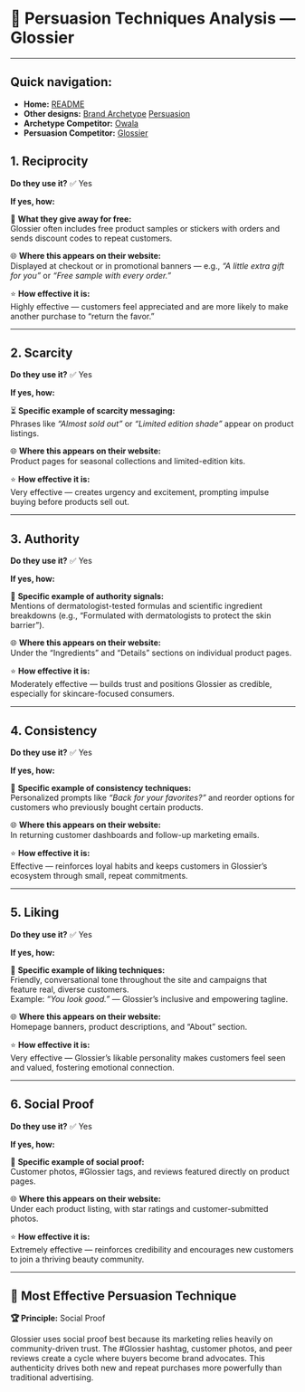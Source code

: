 # 💄 Persuasion Techniques Analysis — Glossier

---

## Quick navigation:
- **Home:** [README](README.md)
- **Other designs:** [Brand Archetype](archetype.md)    [Persuasion](cialdini.md)
- **Archetype Competitor:** [Owala](owala.md)
- **Persuasion Competitor:** [Glossier](cialdini_competitor.md)

## 1. Reciprocity
**Do they use it?** ✅ Yes  

**If yes, how:**

💝 **What they give away for free:**  
Glossier often includes free product samples or stickers with orders and sends discount codes to repeat customers.  

🌐 **Where this appears on their website:**  
Displayed at checkout or in promotional banners — e.g., *“A little extra gift for you”* or *“Free sample with every order.”*  

⭐ **How effective it is:**  
Highly effective — customers feel appreciated and are more likely to make another purchase to “return the favor.”  

---

## 2. Scarcity
**Do they use it?** ✅ Yes  

**If yes, how:**

⏳ **Specific example of scarcity messaging:**  
Phrases like *“Almost sold out”* or *“Limited edition shade”* appear on product listings.  

🌐 **Where this appears on their website:**  
Product pages for seasonal collections and limited-edition kits.  

⭐ **How effective it is:**  
Very effective — creates urgency and excitement, prompting impulse buying before products sell out.  

---

## 3. Authority
**Do they use it?** ✅ Yes  

**If yes, how:**

🏥 **Specific example of authority signals:**  
Mentions of dermatologist-tested formulas and scientific ingredient breakdowns (e.g., “Formulated with dermatologists to protect the skin barrier”).  

🌐 **Where this appears on their website:**  
Under the “Ingredients” and “Details” sections on individual product pages.  

⭐ **How effective it is:**  
Moderately effective — builds trust and positions Glossier as credible, especially for skincare-focused consumers.  

---

## 4. Consistency
**Do they use it?** ✅ Yes  

**If yes, how:**

🔁 **Specific example of consistency techniques:**  
Personalized prompts like *“Back for your favorites?”* and reorder options for customers who previously bought certain products.  

🌐 **Where this appears on their website:**  
In returning customer dashboards and follow-up marketing emails.  

⭐ **How effective it is:**  
Effective — reinforces loyal habits and keeps customers in Glossier’s ecosystem through small, repeat commitments.  

---

## 5. Liking
**Do they use it?** ✅ Yes  

**If yes, how:**

💬 **Specific example of liking techniques:**  
Friendly, conversational tone throughout the site and campaigns that feature real, diverse customers.  
Example: *“You look good.”* — Glossier’s inclusive and empowering tagline.  

🌐 **Where this appears on their website:**  
Homepage banners, product descriptions, and “About” section.  

⭐ **How effective it is:**  
Very effective — Glossier’s likable personality makes customers feel seen and valued, fostering emotional connection.  

---

## 6. Social Proof
**Do they use it?** ✅ Yes  

**If yes, how:**

📸 **Specific example of social proof:**  
Customer photos, #Glossier tags, and reviews featured directly on product pages.  

🌐 **Where this appears on their website:**  
Under each product listing, with star ratings and customer-submitted photos.  

⭐ **How effective it is:**  
Extremely effective — reinforces credibility and encourages new customers to join a thriving beauty community.  

---

## 💫 Most Effective Persuasion Technique

**🏆 Principle:** Social Proof  

Glossier uses social proof best because its marketing relies heavily on community-driven trust. The #Glossier hashtag, customer photos, and peer reviews create a cycle where buyers become brand advocates. This authenticity drives both new and repeat purchases more powerfully than traditional advertising.

